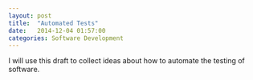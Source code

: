 ```yaml
---
layout: post
title:  "Automated Tests"
date:   2014-12-04 01:57:00
categories: Software Development
---
```

I will use this draft to collect ideas about how to automate the testing of software.
